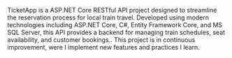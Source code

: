 TicketApp is a ASP.NET Core RESTful API project designed to streamline the reservation process for local train travel. Developed using modern technologies including ASP.NET Core, C#, Entity Framework Core, and MS SQL Server, this API provides a backend for managing train schedules, seat availability, and customer bookings.. This project is in continuous improvement, were I implement new features and practices I learn.
